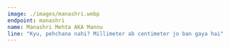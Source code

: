 ```yaml
---
image: ./images/manashri.webp
endpoint: manashri
name: Manashri Mehta AKA Mannu
line: "Kyu, pehchana nahi? Millimeter ab centimeter jo ban gaya hai"
---
```

